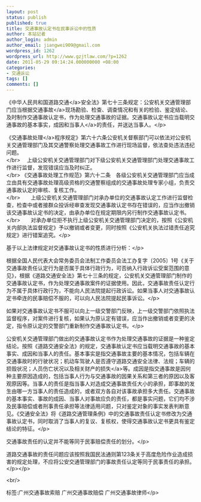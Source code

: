 ```yaml
---
layout: post
status: publish
published: true
title: 交通事故认定书在民事诉讼中的性质
author: 本站记者
author_login: admin
author_email: jiangwei909@gmail.com
wordpress_id: 1262
wordpress_url: http://www.gzjtlaw.com/?p=1262
date: 2011-05-29 09:14:24.000000000 +08:00
categories:
- 交通诉讼
tags: []
comments: []
---
```

<p><p><p>《中华人民共和国<a>道路交通<&#47;a>安全法》第七十三条规定：公安机关交通管理部门应当根据<a>交通事故<&#47;a>现场勘验、检查、调查情况和有关的检验、鉴定结论、及时制作交通事故认定书，作为处理交通事故的证据。交通事故认定书应当载明交通事故的基本事实，成因和<a>当事人<&#47;a>的责任，并送达当事人。<&#47;p><p> 《<a>交通事故处理<&#47;a>程序规定》第六十六条公安机关督察部门可以依法对公安机关交通管理部门及其交通警察处理交通事故工作进行现场监督，依法查处违法违纪问题。<br><&#47;br>　 上级公安机关交通管理部门对下级公安机关交通管理部门处理交通事故工作进行监督，发现错误应当及时纠正。<br><&#47;br> 《交通事故处理工作规范》第六十二条　各级公安机关交通管理部门应当成立由具有交通事故处理高级资格的交通警察组成的交通事故处理专家小组，负责交通事故认定的审核、复核工作。<br><&#47;br>　　上级公安机关交通管理部门对承办单位的交通事故认定工作进行监督检查，检查中或者接群众投诉经审查发现交通事故认定书存在错误的，应当作出撤销该交通事故认定书的决定，由承办单位在规定期限内另行制作交通事故认定书。<br><&#47;br>　　对承办单位拒不执行上级公安机关交通管理部门决定的，按照《公安机关内部执法监督规定》予以撤销或者变更，同时按照《公安机关执法过错责任追究规定》进行错案追究。<&#47;p><p> 基于以上法律规定对交通事故认定书的性质进行分析：<&#47;p><p> 根据全国人民代表大会常务委员会法制工作委员会法工办复字〔2005〕1号《关于交通事故责任认定行为是否属于具体行政行为，可否纳入行政诉讼受案范围的意见》，根据《道路交通安全法》第七十三条的规定，公安机关交通管理部门制作的交通事故认定书，作为处理交通事故案件的证据使用。因此，交通事故责任认定行为不属于具体行政行为，不能向人民法院提起行政诉讼。如果当事人对交通事故认定书牵连的民事赔偿不服的，可以向人民法院提起民事诉讼。<&#47;p><p> 如果对交通事故认定书不服可以向上一级交警部门反映，上一级交警部门依照执法监督程序，对案件进行复核，如果认为原认定有错误，应当作出撤销或者变更的决定，指令原认定的交警部门重新制作交通事故认定书。<&#47;p><p> 公安机关交通管理部门做出的交通事故认定书作为处理交通事故的证据是一种鉴定结论。按照《道路交通安全法》的规定，交通事故认定书应当载明交通事故的基本事实、成因和当事人的责任。基本事实是指交通事故主要的基本情况，包括车辆在交通事故时的行驶状况；机动车驾驶人是否遵守道路交通安全法律、法规；车辆的损毁状况；人员伤亡状况以及相关财产的<a>损失<&#47;a>等。成因是指交通事故是因何种主要原因造成的，包括当事人行为与交通事故的因果关系和第三者的原因以及客观原因等。当事人的责任是指当事人对造成交通事故责任大小的承担，即事故的发生由哪一方当事人的责任造成的，或者双方各自对该事故承担多大责任。交通事故的基本事实、事故的成因、当事人对事故应负的责任，都是事实问题，它们均不涉及民事赔偿或者刑事责任承担等法律适用问题，只对鉴定对象的事实发表判断意见。《交通安全法》将《道路交通管理条例》中的交通事故责任认定书修改为交通事故认定书，同时取消了当事人的复议、复核权，使得交通事故认定书更具有鉴定结论的特征。<&#47;p><p> 交通事故责任的认定并不能等同于民事赔偿责任的划分。<&#47;p><p> 道路交通事故的责任问题应该按照我国民法通则第123条关于高度危险作业造成损害的规定处理，不应将公安交通管理部门的事故责任认定等同于民事责任的承担。<&#47;p><&#47;p><br&#47;><p>标签:广州交通事故索赔 广州交通事故赔偿 广州交通事故律师<&#47;p>
